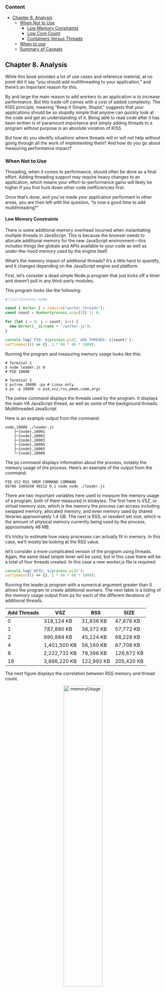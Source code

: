 ### Content

- [Chapter 8. Analysis](#chapter8)
  - [When Not to Use](#WhenNotToUse)
    - [Low Memory Constraints](#LowMemoryConstraints)
    - [Low Core Count](#LowCoreCount)
    - [Containers Versus Threads](#ContainersVersusThreads)
  - [When to use](#WhentoUse)
  - [Summary of Caveats](#SummaryofCaveats)

## <div id='chapter8'/> Chapter 8. Analysis

While this book provides a lot of use cases and reference material, at no point did it say “you should add multithreading to your application,” and there’s an important reason for this.

By and large the main reason to add workers to an application is to increase performance. But this trade-off comes with a cost of added complexity. The KISS principle, meaning “Keep It Simple, Stupid,” suggests that your applications should be so stupidly simple that anyone can quickly look at the code and get an understanding of it. Being able to read code after it has been written is of paramount importance and simply adding threads to a program without purpose is an absolute violation of KISS.

But how do you identify situations where threads will or will not help without going through all the work of implementing them? And how do you go about measuring performance impact?

### <div id='WhenNotToUse'/> When Not to Use

Threading, when it comes to performance, should often be done as a final effort. Adding threading support may require heavy changes to an application, which means your effort-to-performance gains will likely be higher if you first hunt down other code inefficiencies first.

Once that’s done, and you’ve made your application performant in other areas, you are then left with the question, “Is now a good time to add multithreading?”

#### <div id='LowMemoryConstraints'/> Low Memory Constraints

There is some additional memory overhead incurred when instantiating multiple threads in JavaScript. This is because the browser needs to allocate additional memory for the new JavaScript environment—this includes things like globals and APIs available to your code as well as under-the-hood memory used by the engine itself.

What’s the memory impact of additional threads? It’s a little hard to quantify, and it changes depending on the JavaScript engine and platform.

First, let’s consider a dead simple Node.js program that just kicks off a timer and doesn’t pull in any third-party modules.

This program looks like the following:

```js
#!/usr/bin/env node

const { Worker } = require("worker_threads");
const count = Number(process.argv[2]) || 0;

for (let i = 0; i < count; i++) {
  new Worker(__dirname + "/worker.js");
}

console.log(`PID: ${process.pid}, ADD THREADS: ${count}`);
setTimeout(() => {}, 1 * 60 * 60 * 1000);
```

Running the program and measuring memory usage looks like this:

```
# Terminal 1
$ node leader.js 0
# PID 10000

# Terminal 2
$ pstree 10000 -pa # Linux only
$ ps -p 10000 -o pid,vsz,rss,pmem,comm,args
```

The _pstree_ command displays the threads used by the program. It displays the main V8 JavaScript thread, as well as some of the background threads. Multithreaded JavaScript

Here is an example output from the command:

```
node,10000 ./leader.js
	├─{node},10001
	├─{node},10002
	├─{node},10003
	├─{node},10004
	├─{node},10005
	└─{node},10006
```

The ps command displays information about the process, notably the memory usage of the process. Here’s an example of the output from the command:

```
PID VSZ RSS %MEM COMMAND COMMAND
66766 1409260 48212 0.1 node node ./leader.js
```

There are two important variables here used to measure the memory usage of a program, both of them measured in kilobytes. The first here is VSZ, or virtual memory size, which is the memory the process can access including swapped memory, allocated memory, and even memory used by shared libraries approximately 1.4 GB. The next is RSS, or resident set size, which is the amount of physical memory currently being used by the process, approximately 48 MB.

It’s tricky to estimate how many processes can actually fit in memory. In this case, we’ll mostly be looking at the RSS value.

let’s consider a more complicated version of the program using threads. Again, the same dead simple timer will be used, but in this case there will be a total of four threads created. In this case a new _worker.js_ file is required:

```js
console.log(`WPID: ${process.pid}`);
setTimeout(() => {}, 1 * 60 * 60 * 1000);
```

Running the leader.js program with a numerical argument greater than 0 allows the program to create additional workers. The next table is a listing of the memory usage output from _ps_ for each of the different iterations of additional threads.

| Add Threads | VSZ          | RSS        | SIZE       |
| ----------- | ------------ | ---------- | ---------- |
| 0           | 318,124 KB   | 31,836 KB  | 47,876 KB  |
| 1           | 787,880 KB   | 38,372 KB  | 57,772 KB  |
| 2           | 990,884 KB   | 45,124 KB  | 68,228 KB  |
| 4           | 1,401,500 KB | 56,160 KB  | 87,708 KB  |
| 8           | 2,222,732 KB | 78,396 KB  | 126,672 KB |
| 16          | 3,866,220 KB | 122,992 KB | 205,420 KB |

The next figure displays the correlation between RSS memory and thread count.

<p align="center">
<img alt='memoryUsage' width="50%" src="./img/memoryUsage.png" />
</p>

With this information it appears that the added RSS memory overhead of instantiating each new thread, using Node.js 16.5 on an x86 processor, is approximately 6 MB. Again, this number is a bit hand wavy, and you’ll need to measure it in your particular situation.

#### <div id='LowCoreCount'/> Low Core Count

Your application will run slower in situations where it has fewer cores. Even if you employ a thread pool in your application and scale the pool based on the core count, the application will be slower if it creates a single worker thread.

Another reason your application will slow down is that there is additional overhead when it comes to communicating between threads.

On the Linux operating system it’s straightforward to tell the OS that a program, and all of its threads, should only run on a subset of CPU cores. The use of this command allows developers to test the effects of running a multithreaded application in a low core environment.

There is an obvious performance benefit when the number of threads dedicated to the thread pool is at least two and the number of cores available to the application is at least three. Other than that, there isn’t anything too interesting about the data. When measuring the effects of cores versus threads in a real-world application, you will likely see more interesting performance trade-offs.

#### <div id='ContainersVersusThreads'/> Containers Versus Threads

When it comes to writing server software, like with Node.js, the rule of thumb is that processes should scale horizontally. This is a fancy term meaning you should run multiple redundant versions of the program in an isolated manner— such as within a Docker container. Horizontal scaling benefits performance in a way that allows developers to fine-tune the performance of the whole fleet of applications. Such tuning can’t be performed as easily when the scaling primitive happens within the program, in the form of a thread pool.

Orchestrators, such as Kubernetes, are tools that run containers across multiple servers. They make it easy to scale an application on demand. Orchestrators can also dynamically change the scale depending on other heuristics like CPU usage, traffic throughput, and even the size of a work queue.

How might this dynamic scaling look if it were performed within an application at runtime? Well, certainly the available thread pool would need to be resized. There would also need to be some sort of communication in place, allowing an engineer to send messages to the processes to resize the pool; perhaps an additional server needs to listen on a port for such administrative commands. Such functionality then requires additional complexity to be added to the application code.

While adding additional processes instead of increasing thread count increases overall resource consumption, not to mention the overhead of wrapping processes in a container, larger companies usually prefer the scaling flexibility of this approach.

### <div id='WhentoUse'/>When to Use

Here are some of the most straightforward characteristics of a problem to keep an eye out for:

_Embarrassingly parallel_
: This is a class of problems where a large task can be broken down into smaller tasks and very little or no sharing of state is required.

_Heavy math_
: Another characteristic of problems that are a good fit for threads are those that involve a heavy use of math, aka CPU-intensive work. Sure, one might say that everything a computer does is math, but the inverse of a math-heavy application is one that is I/O heavy, or one that mostly deals with network operations.

_MapReduce-friendly problems_
: This model is often used for large- scale data processing that has been spread across many different machines. MapReduce is broken into two pieces. The first is Map, which accepts a list of values and produces a list of values. The second is Reduce, where the list of values are iterated on again, and a singular value is produced.

_Graphics processing_
: A lot of graphics processing tasks also benefit from multiple threads. Image filtering then becomes a problem of subdividing an image into smaller images, having threads in a thread-pool process with the smaller images in parallel, then updating the interface once the change is complete.

This isn’t a complete list of all the situations in which you should use multithreading; it’s just a list of some of the most obvious use cases.

Create a new directory named _ch8-template-render/_. Inside this directory, copy and paste the existing* ch6-thread-pool/rpc-worker.js* file.

Initialize an npm project and install some basic packages. You can do this by running the following commands:

```
$ npm init -y
$ npm install fastify@3 mustache@4
```

Next, create a file named _server.js_. This represents an HTTP application that performs basic HTML rendering when it receives a request.

Start the file off with the next content

```js
#!/usr/bin/env node

// npm install fastify@3 mustache@4

const Fastify = require("fastify");
const RpcWorkerPool = require("./rpc-worker.js");
const worker = new RpcWorkerPool("./worker.js", 4, "leastbusy");
const template = require("./template.js");
const server = Fastify();
```

The file starts off by instantiating the Fastify web framework, as well as a worker pool with four workers. The application also loads a module named _template.js_ that will be used to render templates used by the web application.

Keep editing the file by adding the content below

```js
server.get("/main", async (request, reply) =>
  template.renderLove({ me: "Thomas", you: "Katelyn" })
);

server.get("/offload", async (request, reply) =>
  worker.exec("renderLove", { me: "Thomas", you: "Katelyn" })
);

server.listen(3000, (err, address) => {
  if (err) throw err;
  console.log(`listening on: ${address}`);
});
```

Two routes have been introduced to the application. The first is GET /main and will perform the rendering of the request in the main thread. This represents a single-threaded application. The second route is GET /offload, where the rendering work will be offloaded to a separate worker thread. Finally, the server is instructed to listen on port 3000.

As an added bonus, it would be nice to be able to quantify the amount of work that the server is busy doing. While it’s true that we can primarily test the efficiency of this application by using an HTTP request benchmark, sometimes it’s nice to look at other numbers as well.

```js
const timer = process.hrtime.bigint;
setInterval(() => {
  const start = timer();
  setImmediate(() => {
    console.log(`delay: ${(timer() - start).toLocaleString()}ns`);
  });
}, 1000);
```

This code uses a setInterval call that runs every second. It wraps a *setImmediate() *call, measuring current time in nanoseconds before and after the call is made. It’s not perfect, but it is one way to approximate how much load the process is currently receiving. As the event loop for the process gets busier, the number that is reported will get higher. Also, the busyness of the event loop affects the delay of asynchronous operations throughout the process. Keeping this number lower therefore correlates to a more performant application.

Next, create a file named _worker.js_. Add the next content

```js
const { parentPort } = require("worker_threads");
const template = require("./template.js");

function asyncOnMessageWrap(fn) {
  return async function (msg) {
    parentPort.postMessage(await fn(msg));
  };
}

const commands = {
  renderLove: (data) => template.renderLove(data),
};

parentPort.on(
  "message",
  asyncOnMessageWrap(async ({ method, params, id }) => ({
    result: await commands[method](...params),
    id,
  }))
);
```

This is a modified version of the worker file that you created before. In this case a single command is used, _renderLove()_, which accepts an object with key value pairs to be used by the template rendering function.

Finally, create a file named _template.js_, and add the content below:

```js
const Mustache = require("mustache");
const love_template = "<em>{{me}} loves {{you}}</em> ".repeat(80);

module.exports.renderLove = (data) => {
  const result = Mustache.render(love_template, data);
  // Mustache.clearCache();
  return result;
};
```

In a real-world application, this file might be used for reading template files from disk and substituting values. For this simple example just a single template renderer is exported and a single hard-coded template is used. This template uses two variables, _me_ and _you_. The string is repeated many times to approach the length of a template that a real application might use. The longer the template, the longer it takes to render.

Now that the files have been created, you’re ready to run the application. Run the following commands to run the server and then to launch a benchmark against it:

```js
// Terminal 1
$ node server.js

// Terminal 2
$ npx autocannon -d 60 http://localhost:3000/main
$ npx autocannon -d 60 http://localhost:3000/offload
```

On a test run on a beefy 16-core laptop, when rendering templates entirely in the main thread, the application had an average throughput of 13,285 requests per second. However, when running the same test while offloading template rendering to a worker thread, the average throughput was 18,981 requests per second. In this particular situation it means the throughput increased by about 43%.

The event loop latency also decreased significantly. The next figure compares these samples over time during the 60-second benchmark.

<p align="center">
<img alt='delayUsingSingleThreadvsMultipleThreads' width="50%" src="./img/delayUsingSingleThreadvsMultipleThreads.png" />
</p>

Does this mean you should run out and refactor your applications to offload rendering to another thread? Not necessarily.

### <div id='SummaryofCaveats'/> Summary of Caveats

This is a combined list of the aforementioned caveats when working with threads in JavaScript:

_Complexity_
: Applications tend to be more complex when using shared memory. A lot of this complexity can be hidden from the application through the use of a third-party module. In such a case it can be possible to represent your workers in a clean manner, communicating with them from the main thread, and having all the intercommunication and coordination abstracted away.

_Memory overhead_
: There is additional memory overhead with each thread that is added to a program. One way to help alleviate this issue is to audit the code that is being loaded in separate threads.

_No shared objects_
: The inability to share objects between threads can make it difficult to easily convert a single-threaded application to a multithreaded one. Instead, when it comes to mutating objects, you’ll need to pass messages around that end up mutating an object that lives in a single location.

_No DOM access_
: Only the main thread of a browser-based application has access to the DOM. It’s entirely possible for the main thread to be in charge of DOM mutation while additional threads can do the heavy lifting and return data changes to the main thread to update the UI.

_Modified APIs_
: There are slight changes to APIs available in threads. In the browser this means no calls to _alert()_, and individual worker types have even more rules, like disallowing blocking _XMLHttpRequest#open()_ requests, _localStorage_ restrictions, top-level _await_, etc.

_Structured clone algorithm constraints_
: There are some constraints on the structured clone algorithm that may make it difficult to pass certain class instances between different threads. Currently, even if two threads have access to the same class definition, instances of the class passed between threads become plain _Object_ instances. While it’s possible to rehydrate the data back into a class instance, it does require manual effort.

_Browsers require special headers_
: When working with shared memory in the browser via _SharedArrayBuffer_, the server must supply two additional headers in the request for the HTML document used by the page. If you have complete control of the server, then these headers may be easy to introduce. However, in certain hosting environments, it might be difficult or impossible to supply such headers.

_Thread preparedness detection_
: There is no built-in functionality to know when a spawned thread is ready to work with shared memory. Instead, a solution must first be built that essentially pings the thread and then waits until a response has been received.
